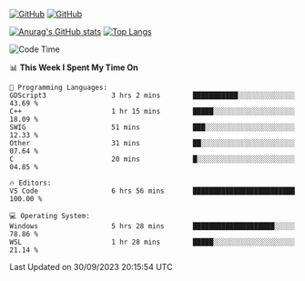 [![GitHub](https://img.shields.io/github/followers/sharpxk?style=social)](https://github.com/sharpxk) [![GitHub](https://img.shields.io/github/stars/sharpxk?style=social)](https://github.com/sharpxk)

[![Anurag's GitHub stats](https://github-readme-stats-git-masterrstaa-rickstaa.vercel.app/api?username=sharpxk&hide=contribs,prs,issues&show_icons=true&theme=tokyonight)](https://github.com/anuraghazra/github-readme-stats)
[![Top Langs](https://github-readme-stats-git-masterrstaa-rickstaa.vercel.app/api/top-langs/?username=sharpxk&layout=compact&theme=tokyonight)](https://github.com/anuraghazra/github-readme-stats)

<!--START_SECTION:waka-->
![Code Time](http://img.shields.io/badge/Code%20Time-307%20hrs%2015%20mins-blue)

📊 **This Week I Spent My Time On** 

```text
💬 Programming Languages: 
GDScript3                3 hrs 2 mins        ███████████░░░░░░░░░░░░░░   43.69 % 
C++                      1 hr 15 mins        █████░░░░░░░░░░░░░░░░░░░░   18.09 % 
SWIG                     51 mins             ███░░░░░░░░░░░░░░░░░░░░░░   12.33 % 
Other                    31 mins             ██░░░░░░░░░░░░░░░░░░░░░░░   07.64 % 
C                        20 mins             █░░░░░░░░░░░░░░░░░░░░░░░░   04.85 % 

🔥 Editors: 
VS Code                  6 hrs 56 mins       █████████████████████████   100.00 % 

💻 Operating System: 
Windows                  5 hrs 28 mins       ████████████████████░░░░░   78.86 % 
WSL                      1 hr 28 mins        █████░░░░░░░░░░░░░░░░░░░░   21.14 % 
```


 Last Updated on 30/09/2023 20:15:54 UTC
<!--END_SECTION:waka-->
